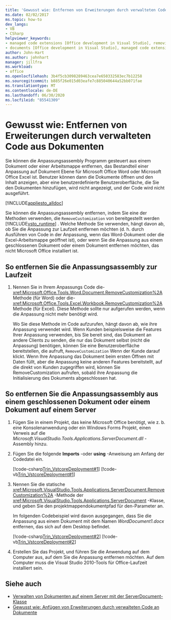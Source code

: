 ```yaml
---
title: 'Gewusst wie: Entfernen von Erweiterungen durch verwalteten Code aus Dokumenten'
ms.date: 02/02/2017
ms.topic: how-to
dev_langs:
- VB
- CSharp
helpviewer_keywords:
- managed code extensions [Office development in Visual Studio], removing
- documents [Office development in Visual Studio], managed code extensions
author: John-Hart
ms.author: johnhart
manager: jillfra
ms.workload:
- office
ms.openlocfilehash: 3b4f5cb3098289463cea7e650332583ec7b12258
ms.sourcegitcommit: b885f26e015d03eafe7c885040644a52bb071fae
ms.translationtype: MT
ms.contentlocale: de-DE
ms.lasthandoff: 06/30/2020
ms.locfileid: "85541309"
---
```

# <a name="how-to-remove-managed-code-extensions-from-documents"></a>Gewusst wie: Entfernen von Erweiterungen durch verwalteten Code aus Dokumenten
  Sie können die Anpassungsassembly Programm gesteuert aus einem Dokument oder einer Arbeitsmappe entfernen, das Bestandteil einer Anpassung auf Dokument Ebene für Microsoft Office Word oder Microsoft Office Excel ist. Benutzer können dann die Dokumente öffnen und den Inhalt anzeigen, aber eine benutzerdefinierte Benutzeroberfläche, die Sie den Dokumenten hinzufügen, wird nicht angezeigt, und der Code wird nicht ausgeführt.

 [!INCLUDE[appliesto_alldoc](../vsto/includes/appliesto-alldoc-md.md)]

 Sie können die Anpassungsassembly entfernen, indem Sie eine der Methoden verwenden, die `RemoveCustomization` von bereitgestellt werden [!INCLUDE[vsto_runtime](../vsto/includes/vsto-runtime-md.md)] . Welche Methode Sie verwenden, hängt davon ab, ob Sie die Anpassung zur Laufzeit entfernen möchten (d. h. durch Ausführen von Code in der Anpassung, wenn das Word-Dokument oder die Excel-Arbeitsmappe geöffnet ist), oder wenn Sie die Anpassung aus einem geschlossenen Dokument oder einem Dokument entfernen möchten, das nicht Microsoft Office installiert ist.

## <a name="to-remove-the-customization-assembly-at-run-time"></a>So entfernen Sie die Anpassungsassembly zur Laufzeit

1. Nennen Sie in Ihrem Anpassungs Code die- <xref:Microsoft.Office.Tools.Word.Document.RemoveCustomization%2A> Methode (für Word) oder die- <xref:Microsoft.Office.Tools.Excel.Workbook.RemoveCustomization%2A> Methode (für Excel). Diese Methode sollte nur aufgerufen werden, wenn die Anpassung nicht mehr benötigt wird.

     Wo Sie diese Methode im Code aufzurufen, hängt davon ab, wie ihre Anpassung verwendet wird. Wenn Kunden beispielsweise die Features Ihrer Anpassung verwenden, bis Sie bereit sind, das Dokument an andere Clients zu senden, die nur das Dokument selbst (nicht die Anpassung) benötigen, können Sie eine Benutzeroberfläche bereitstellen, die aufruft, `RemoveCustomization` Wenn der Kunde darauf klickt. Wenn Ihre Anpassung das Dokument beim ersten Öffnen mit Daten füllt, aber die Anpassung keine anderen Features bereitstellt, auf die direkt von Kunden zugegriffen wird, können Sie RemoveCustomization aufrufen, sobald ihre Anpassung die Initialisierung des Dokuments abgeschlossen hat.

## <a name="to-remove-the-customization-assembly-from-a-closed-document-or-a-document-on-a-server"></a>So entfernen Sie die Anpassungsassembly aus einem geschlossenen Dokument oder einem Dokument auf einem Server

1. Fügen Sie in einem Projekt, das keine Microsoft Office benötigt, wie z. b. eine Konsolenanwendung oder ein Windows Forms Projekt, einen Verweis auf die *Microsoft.VisualStudio.Tools.Applications.ServerDocument.dll* -Assembly hinzu.

2. Fügen Sie die folgende **Imports** -oder **using** -Anweisung am Anfang der Codedatei ein.

     [!code-csharp[Trin_VstcoreDeployment#1](../vsto/codesnippet/CSharp/Trin_VstcoreDeploymentCS/Program.cs#1)]
     [!code-vb[Trin_VstcoreDeployment#1](../vsto/codesnippet/VisualBasic/Trin_VstcoreDeploymentVB/Program.vb#1)]

3. Nennen Sie die statische <xref:Microsoft.VisualStudio.Tools.Applications.ServerDocument.RemoveCustomization%2A> -Methode der <xref:Microsoft.VisualStudio.Tools.Applications.ServerDocument> -Klasse, und geben Sie den projektmappendokumentpfad für den-Parameter an.

     Im folgenden Codebeispiel wird davon ausgegangen, dass Sie die Anpassung aus einem Dokument mit dem Namen *WordDocument1.docx* entfernen, das sich auf dem Desktop befindet.

     [!code-csharp[Trin_VstcoreDeployment#2](../vsto/codesnippet/CSharp/Trin_VstcoreDeploymentCS/Program.cs#2)]
     [!code-vb[Trin_VstcoreDeployment#2](../vsto/codesnippet/VisualBasic/Trin_VstcoreDeploymentVB/Program.vb#2)]

4. Erstellen Sie das Projekt, und führen Sie die Anwendung auf dem Computer aus, auf dem Sie die Anpassung entfernen möchten. Auf dem Computer muss die Visual Studio 2010-Tools für Office-Laufzeit installiert sein.

## <a name="see-also"></a>Siehe auch
- [Verwalten von Dokumenten auf einem Server mit der ServerDocument-Klasse](../vsto/managing-documents-on-a-server-by-using-the-serverdocument-class.md)
- [Gewusst wie: Anfügen von Erweiterungen durch verwalteten Code an Dokumente](../vsto/how-to-attach-managed-code-extensions-to-documents.md)
